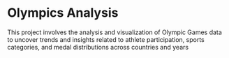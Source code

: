 # Olympics Analysis
 This project involves the analysis and visualization of Olympic Games data to uncover trends and insights related to athlete participation, sports categories, and medal distributions across countries and years
